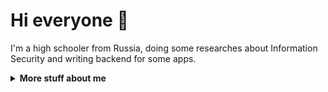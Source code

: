 # Hi everyone :wave:

I'm a high schooler from Russia, doing some researches about Information Security and writing backend for some apps.


<details>
<summary>
  <b>More stuff about me</b>
</summary>

## Quick overview


### GitHub stats 
<a href="https://github.com/anuraghazra/github-readme-stats">
  <img align="center" src="https://stats.justmarfix.ru/?username=justmarfix&show_icons=true&line_height=27&include_all_commits=false&theme=radical" alt="My github stats" />
</a>  


### What I do

I'm a DevOps engineer and InfoSec enthusiast.

Right now I'm studying for my high school diploma, after that I'm going to study for a degree in Information Security at [HSE](https://www.hse.ru/en/).

### Work experience

<table>
<tr>
    <td><a href="https://yandex.com">Yandex</a></td>
    <td>DevOps intern</td>
    <td>Jul, 2024 - Oct, 2024</td>
</tr>
</table>

## My skills 📜

### Application Development

- Go
- Python
- C#

### Information Security

Interested in DFIR & Threat hunting, trying to get some interesting experience while solving some CTFs and participating at local InfoSec events & olympiads.

### DevOps

I'm kinda familiar with k8s & Helm. I also have some experience in Linux server administration & maintaining.

### Languages 🌐

| Language      | Proficiency                                                               |
| ------------- | ------------------------------------------------------------------------- |
| Russian       | C2 (Native language)                                                      |
| English       | B2                                                                        |

## What I'm currently learning 📚

Math, InfoSec, cryptography, DevOps stuff.

</details>

